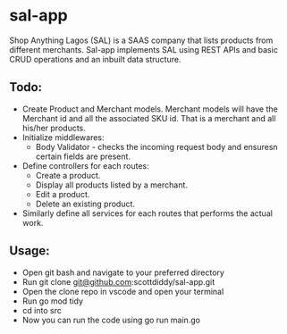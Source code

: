 # sal-app
Shop Anything Lagos (SAL) is a SAAS company that lists products from different merchants. Sal-app implements SAL using REST APIs and basic CRUD operations and an inbuilt data structure. 

## Todo:
* Create Product and Merchant models. Merchant models will have the Merchant id and all the associated SKU id. That is a merchant and all his/her products.
* Initialize middlewares:
  - Body Validator - checks the incoming request body and ensuresn certain fields are present.
* Define controllers for each routes:
  - Create a product.
  - Display all products listed by a merchant.
  - Edit a product.
  - Delete an existing product.
* Similarly define all services for each routes that performs the actual work.

## Usage:
* Open git bash and navigate to your preferred directory
* Run git clone git@github.com:scottdiddy/sal-app.git
* Open the clone repo in vscode and open your terminal
* Run go mod tidy
* cd into src
* Now you can run the code using go run main.go
